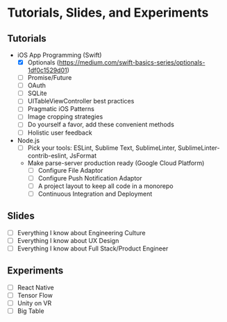 # Tutorials, Slides, and Experiments

## Tutorials

- iOS App Programming (Swift)
  - [x] Optionals (https://medium.com/swift-basics-series/optionals-1df0c1529d01)
  - [ ] Promise/Future
  - [ ] OAuth
  - [ ] SQLite
  - [ ] UITableViewController best practices
  - [ ] Pragmatic iOS Patterns
  - [ ] Image cropping strategies
  - [ ] Do yourself a favor, add these convenient methods
  - [ ] Holistic user feedback
- Node.js
  - [ ] Pick your tools: ESLint, Sublime Text, SublimeLinter, SublimeLinter-contrib-eslint, JsFormat
  - Make parse-server production ready (Google Cloud Platform)
    - [ ] Configure File Adaptor
    - [ ] Configure Push Notification Adaptor
    - [ ] A project layout to keep all code in a monorepo
    - [ ] Continuous Integration and Deployment

## Slides

- [ ] Everything I know about Engineering Culture
- [ ] Everything I know about UX Design
- [ ] Everything I know about Full Stack/Product Engineer

## Experiments

- [ ] React Native
- [ ] Tensor Flow
- [ ] Unity on VR
- [ ] Big Table
